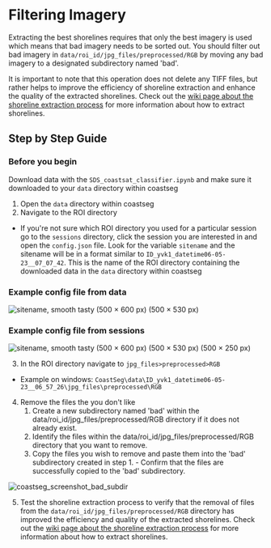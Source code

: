 # Filtering Imagery
Extracting the best shorelines requires that only the best imagery is used which means that bad imagery needs to be sorted out. You should filter out bad imagery in `data/roi_id/jpg_files/preprocessed/RGB` by moving any bad imagery to a designated subdirectory named 'bad'.

It is important to note that this operation does not delete any TIFF files, but rather helps to improve the efficiency of shoreline extraction and enhance the quality of the extracted shorelines. Check out the [wiki page about the shoreline extraction process](https://github.com/Doodleverse/CoastSeg/wiki/6.-How-to-Extract-Shorelines) for more information about how to extract shorelines.

## Step by Step Guide
### Before you begin
Download data with the `SDS_coastsat_classifier.ipynb` and make sure it downloaded to your `data` directory within coastseg
1. Open the `data` directory within coastseg
2. Navigate to the ROI directory
- If you're not sure which ROI directory you used for a particular session go to the `sessions` directory, click the session you are interested in and open the `config.json` file. Look for the variable `sitename` and the sitename will be in a format similar to `ID_yvk1_datetime06-05-23__07_07_42`. This is the name of the ROI directory containing the downloaded data in the `data` directory within coastseg

### Example config file from data
![sitename, smooth   tasty  (500 × 600 px) (500 × 530 px)](https://github.com/Doodleverse/CoastSeg/assets/61564689/cfa07a84-9768-4659-8fb4-794f53ff82cd)
### Example config file from sessions
![sitename, smooth   tasty  (500 × 600 px) (500 × 530 px) (500 × 250 px)](https://github.com/Doodleverse/CoastSeg/assets/61564689/f32c97cf-84c4-4943-be79-18f5662689b0)

3. In the ROI directory navigate to `jpg_files>preprocessed>RGB`
- Example on windows: `CoastSeg\data\ID_yvk1_datetime06-05-23__06_57_26\jpg_files\preprocessed\RGB`
4. Remove the files the you don't like
    1. Create a new subdirectory named 'bad' within the data/roi_id/jpg_files/preprocessed/RGB directory if it does not already exist.
    2. Identify the files within the data/roi_id/jpg_files/preprocessed/RGB directory that you want to remove.
    3. Copy the files you wish to remove and paste them into the 'bad' subdirectory created in step 1. - Confirm that the files are successfully copied to the 'bad' subdirectory.

![coastseg_screenshot_bad_subdir](https://github.com/Doodleverse/CoastSeg/assets/61564689/8ac4d26b-2ec1-4d1d-a4f2-8d7857ac11b8)



5. Test the shoreline extraction process to verify that the removal of files from the `data/roi_id/jpg_files/preprocessed/RGB` directory has improved the efficiency and quality of the extracted shorelines. Check out the [wiki page about the shoreline extraction process](https://github.com/Doodleverse/CoastSeg/wiki/6.-How-to-Extract-Shorelines) for more information about how to extract shorelines.


 